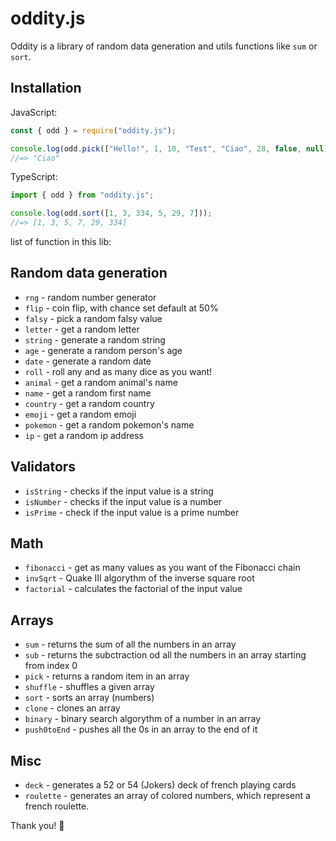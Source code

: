 # oddity.js

Oddity is a library of random data generation and utils functions like `sum` or `sort`.

## Installation

JavaScript:

```javascript
const { odd } = require("oddity.js");

console.log(odd.pick(["Hello!", 1, 10, "Test", "Ciao", 28, false, null]));
//=> "Ciao"
```

TypeScript:

```javascript
import { odd } from "oddity.js";

console.log(odd.sort([1, 3, 334, 5, 29, 7]));
//=> [1, 3, 5, 7, 29, 334]
```

list of function in this lib:

## Random data generation

- `rng` - random number generator
- `flip` - coin flip, with chance set default at 50%
- `falsy` - pick a random falsy value
- `letter` - get a random letter
- `string` - generate a random string
- `age` - generate a random person's age
- `date` - generate a random date
- `roll` - roll any and as many dice as you want!
- `animal` - get a random animal's name
- `name` - get a random first name
- `country` - get a random country
- `emoji` - get a random emoji
- `pokemon` - get a random pokemon's name
- `ip` - get a random ip address

## Validators

- `isString` - checks if the input value is a string
- `isNumber` - checks if the input value is a number
- `isPrime` - check if the input value is a prime number

## Math

- `fibonacci` - get as many values as you want of the Fibonacci chain
- `invSqrt` - Quake III algorythm of the inverse square root
- `factorial` - calculates the factorial of the input value

## Arrays

- `sum` - returns the sum of all the numbers in an array
- `sub` - returns the subctraction od all the numbers in an array starting from index 0
- `pick` - returns a random item in an array
- `shuffle` - shuffles a given array
- `sort` - sorts an array (numbers)
- `clone` - clones an array
- `binary` - binary search algorythm of a number in an array
- `push0toEnd` - pushes all the 0s in an array to the end of it

## Misc

- `deck` - generates a 52 or 54 (Jokers) deck of french playing cards
- `roulette` - generates an array of colored numbers, which represent a french roulette.


Thank you! 🌸